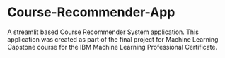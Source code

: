 # Course-Recommender-App
A streamlit based Course Recommender System application.
This application was created as part of the final project for Machine Learning Capstone course for the IBM Machine Learning Professional Certificate.

